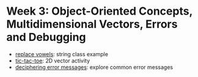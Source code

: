 # Week 3: Object-Oriented Concepts, Multidimensional Vectors, Errors and Debugging
* [replace vowels](replace_vowels): string class example
* [tic-tac-toe](tic-tac-toe): 2D vector activity
* [deciphering error messages](deciphering_error_messages): explore common error messages